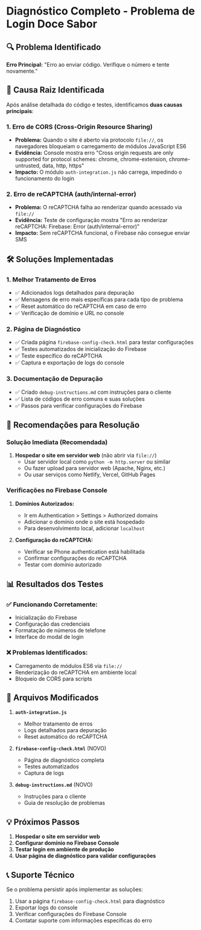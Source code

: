 # Diagnóstico Completo - Problema de Login Doce Sabor

## 🔍 Problema Identificado

**Erro Principal:** "Erro ao enviar código. Verifique o número e tente novamente."

## 🎯 Causa Raiz Identificada

Após análise detalhada do código e testes, identificamos **duas causas principais**:

### 1. **Erro de CORS (Cross-Origin Resource Sharing)**
- **Problema:** Quando o site é aberto via protocolo `file://`, os navegadores bloqueiam o carregamento de módulos JavaScript ES6
- **Evidência:** Console mostra erro "Cross origin requests are only supported for protocol schemes: chrome, chrome-extension, chrome-untrusted, data, http, https"
- **Impacto:** O módulo `auth-integration.js` não carrega, impedindo o funcionamento do login

### 2. **Erro de reCAPTCHA (auth/internal-error)**
- **Problema:** O reCAPTCHA falha ao renderizar quando acessado via `file://`
- **Evidência:** Teste de configuração mostra "Erro ao renderizar reCAPTCHA: Firebase: Error (auth/internal-error)"
- **Impacto:** Sem reCAPTCHA funcional, o Firebase não consegue enviar SMS

## 🛠️ Soluções Implementadas

### 1. **Melhor Tratamento de Erros**
- ✅ Adicionados logs detalhados para depuração
- ✅ Mensagens de erro mais específicas para cada tipo de problema
- ✅ Reset automático do reCAPTCHA em caso de erro
- ✅ Verificação de domínio e URL no console

### 2. **Página de Diagnóstico**
- ✅ Criada página `firebase-config-check.html` para testar configurações
- ✅ Testes automatizados de inicialização do Firebase
- ✅ Teste específico do reCAPTCHA
- ✅ Captura e exportação de logs do console

### 3. **Documentação de Depuração**
- ✅ Criado `debug-instructions.md` com instruções para o cliente
- ✅ Lista de códigos de erro comuns e suas soluções
- ✅ Passos para verificar configurações do Firebase

## 🚀 Recomendações para Resolução

### **Solução Imediata (Recomendada)**
1. **Hospedar o site em servidor web** (não abrir via `file://`)
   - Usar servidor local como `python -m http.server` ou similar
   - Ou fazer upload para servidor web (Apache, Nginx, etc.)
   - Ou usar serviços como Netlify, Vercel, GitHub Pages

### **Verificações no Firebase Console**
1. **Domínios Autorizados:**
   - Ir em Authentication > Settings > Authorized domains
   - Adicionar o domínio onde o site está hospedado
   - Para desenvolvimento local, adicionar `localhost`

2. **Configuração do reCAPTCHA:**
   - Verificar se Phone authentication está habilitada
   - Confirmar configurações do reCAPTCHA
   - Testar com domínio autorizado

## 📊 Resultados dos Testes

### ✅ **Funcionando Corretamente:**
- Inicialização do Firebase
- Configuração das credenciais
- Formatação de números de telefone
- Interface do modal de login

### ❌ **Problemas Identificados:**
- Carregamento de módulos ES6 via `file://`
- Renderização do reCAPTCHA em ambiente local
- Bloqueio de CORS para scripts

## 🔧 Arquivos Modificados

1. **`auth-integration.js`**
   - Melhor tratamento de erros
   - Logs detalhados para depuração
   - Reset automático do reCAPTCHA

2. **`firebase-config-check.html`** (NOVO)
   - Página de diagnóstico completa
   - Testes automatizados
   - Captura de logs

3. **`debug-instructions.md`** (NOVO)
   - Instruções para o cliente
   - Guia de resolução de problemas

## 💡 Próximos Passos

1. **Hospedar o site em servidor web**
2. **Configurar domínio no Firebase Console**
3. **Testar login em ambiente de produção**
4. **Usar página de diagnóstico para validar configurações**

## 📞 Suporte Técnico

Se o problema persistir após implementar as soluções:
1. Usar a página `firebase-config-check.html` para diagnóstico
2. Exportar logs do console
3. Verificar configurações do Firebase Console
4. Contatar suporte com informações específicas do erro


